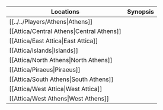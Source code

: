 | Locations                                 | Synopsis |
| ----------------------------------------- | -------- |
| [[../../Players/Athens\|Athens]]          |          |
| [[Attica/Central Athens\|Central Athens]] |          |
| [[Attica/East Attica\|East Attica]]       |          |
| [[Attica/Islands\|Islands]]               |          |
| [[Attica/North Athens\|North Athens]]     |          |
| [[Attica/Piraeus\|Piraeus]]               |          |
| [[Attica/South Athens\|South Athens]]     |          |
| [[Attica/West Attica\|West Attica]]       |          |
| [[Attica/West Athens\|West Athens]]       |          |